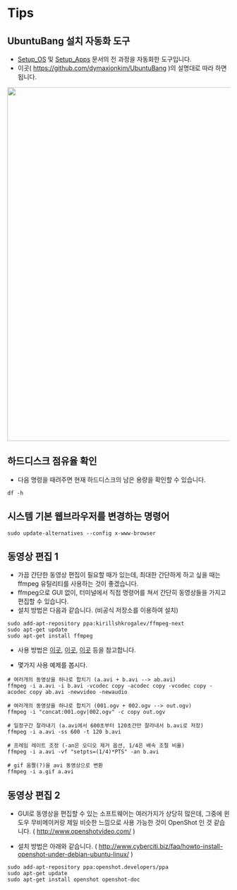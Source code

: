 # Tips

## UbuntuBang 설치 자동화 도구
* [Setup_OS](Setup_OS.md) 및 [Setup_Apps](Setup_Apps.md) 문서의 전 과정을 자동화한 도구입니다.
* 이곳( https://github.com/dymaxionkim/UbuntuBang )의 설명대로 따라 하면 됩니다.
<div><img src='https://cloud.githubusercontent.com/assets/12775748/11458100/9000d1e6-96fc-11e5-96a5-0d7cc24c7e91.png' width=800></div>


## 하드디스크 점유율 확인
* 다음 명령을 때려주면 현재 하드디스크의 남은 용량을 확인할 수 있습니다.
```
df -h
```

## 시스템 기본 웹브라우저를 변경하는 명령어
```
sudo update-alternatives --config x-www-browser
```




## 동영상 편집 1

* 가끔 간단한 동영상 편집이 필요할 때가 있는데, 최대한 간단하게 하고 싶을 때는 ffmpeg 유틸리티를 사용하는 것이 좋겠습니다.
* ffmpeg으로 GUI 없이, 터미널에서 직접 명령어를 쳐서 간단히 동영상들을 가지고 편집할 수 있습니다.
* 설치 방법은 다음과 같습니다.  (비공식 저장소를 이용하여 설치)

```
sudo add-apt-repository ppa:kirillshkrogalev/ffmpeg-next
sudo apt-get update
sudo apt-get install ffmpeg
```

* 사용 방법은 [이곳](http://www.minetech.co.kr/bbs/view.php?id=FREE_BOARD&no=136), [이곳](http://horangi.tistory.com/290), [이곳](http://ffmpeg.org/ffmpeg.html#Video-Options) 등을 참고합니다.

* 몇가지 사용 예제를 봅시다.

```
# 여러개의 동영상을 하나로 합치기 (a.avi + b.avi --> ab.avi)
ffmpeg -i a.avi -i b.avi -vcodec copy -acodec copy -vcodec copy -acodec copy ab.avi -newvideo -newaudio

# 여러개의 동영상을 하나로 합치기 (001.ogv + 002.ogv --> out.ogv)
ffmpeg -i "concat:001.ogv|002.ogv" -c copy out.ogv

# 일정구간 잘라내기 (a.avi에서 600초부터 120초간만 잘라내서 b.avi로 저장)
ffmpeg -i a.avi -ss 600 -t 120 b.avi

# 프레임 레이트 조정 (-an은 오디오 제거 옵션, 1/4은 배속 조절 비율)
ffmpeg -i a.avi -vf "setpts=(1/4)*PTS" -an b.avi

# gif 움짤(?)을 avi 동영상으로 변환
ffmpeg -i a.gif a.avi
```


## 동영상 편집 2

* GUI로 동영상을 편집할 수 있는 소프트웨어는 여러가지가 상당히 많은데, 그중에 윈도우 무비메이커랑 제일 비슷한 느낌으로 사용 가능한 것이 OpenShot 인 것 같습니다. ( http://www.openshotvideo.com/ )

* 설치 방법은 아래와 같습니다. ( http://www.cyberciti.biz/faq/howto-install-openshot-under-debian-ubuntu-linux/ )
```
sudo add-apt-repository ppa:openshot.developers/ppa
sudo apt-get update
sudo apt-get install openshot openshot-doc
```
